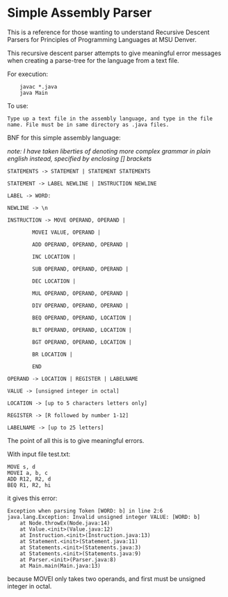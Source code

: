# Simple Assembly Parser
This is a reference for those wanting to understand Recursive Descent Parsers for Principles of Programming Languages at MSU Denver.

This recursive descent parser attempts to give meaningful error messages when creating a parse-tree for the language from a text file.

For execution:
```
	javac *.java
	java Main
```
To use:

	Type up a text file in the assembly language, and type in the file name. File must be in same directory as .java files.


BNF for this simple assembly language:

*note: I have taken liberties of denoting more complex grammar in plain english instead, specified by enclosing [] brackets*
```
STATEMENTS -> STATEMENT | STATEMENT STATEMENTS

STATEMENT -> LABEL NEWLINE | INSTRUCTION NEWLINE

LABEL -> WORD:

NEWLINE -> \n

INSTRUCTION -> MOVE OPERAND, OPERAND |

		MOVEI VALUE, OPERAND |

		ADD OPERAND, OPERAND, OPERAND |

		INC LOCATION |

		SUB OPERAND, OPERAND, OPERAND |

		DEC LOCATION |

		MUL OPERAND, OPERAND, OPERAND |

		DIV OPERAND, OPERAND, OPERAND |

		BEQ OPERAND, OPERAND, LOCATION |

		BLT OPERAND, OPERAND, LOCATION |

		BGT OPERAND, OPERAND, LOCATION |

		BR LOCATION |

		END

OPERAND -> LOCATION | REGISTER | LABELNAME

VALUE -> [unsigned integer in octal]

LOCATION -> [up to 5 characters letters only]

REGISTER -> [R followed by number 1-12]

LABELNAME -> [up to 25 letters]
```

The point of all this is to give meaningful errors.

With input file test.txt:

```
MOVE s, d
MOVEI a, b, c
ADD R12, R2, d
BEQ R1, R2, hi
```

it gives this error:

```
Exception when parsing Token [WORD: b] in line 2:6
java.lang.Exception: Invalid unsigned integer VALUE: [WORD: b]
	at Node.throwEx(Node.java:14)
	at Value.<init>(Value.java:12)
	at Instruction.<init>(Instruction.java:13)
	at Statement.<init>(Statement.java:11)
	at Statements.<init>(Statements.java:3)
	at Statements.<init>(Statements.java:9)
	at Parser.<init>(Parser.java:8)
	at Main.main(Main.java:13)
```

because MOVEI only takes two operands, and first must be unsigned integer in octal.

